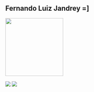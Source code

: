 ## Fernando Luiz Jandrey =]

 <div>
   <a href="https://github.com/FLJandrey">
   <img height="180em" src="https://github-readme-stats.vercel.app/api?username=FLJandrey&show_icons=true&theme=tokyonight&include_all_commits=true&count_private=true"/>
</div>
 
 <br>
 
<div> 
  <a href = "mailto:fernandoluiz.jandrey@gmail.com"><img src="https://img.shields.io/badge/-Gmail-%23333?style=for-the-badge&logo=gmail&logoColor=white" target="_blank"></a>
  <a href="https://www.linkedin.com/in/fernandoluizjandrey" target="_blank"><img src="https://img.shields.io/badge/-LinkedIn-%230077B5?style=for-the-badge&logo=linkedin&logoColor=white" target="_blank"></a> 
</div>
